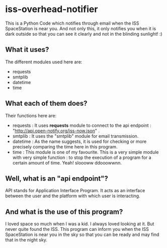 # iss-overhead-notifier

This is a Python Code which notifies through email when the ISS SpaceStation is near you. And not only this, it only notifies you when it is dark outside so that you can see it clearly and not in the blinding sunlight! :)

## **What it uses?**

The different modules used here are:
- requests
- smtplib
- datetime
- time

## **What each of them does?**

Their functions here are:
- requests : It uses **requests** module to connect to the api endpoint : "http://api.open-notify.org/iss-now.json" .
- smtplib :  It uses the "smtplib" module for email transmission.
- datetime : As the name suggests, it is used for checking or more precisely comparing the time here in this program.
- time : This module is one of my favourite. This is a very simple module with very simple function : to stop the execution of a program for a certain amount of time. Yeah! sloooww ddooowwnn.

## **Well, what is an "api endpoint"?**

API stands for Application Interface Program. It acts as an interface between the user and the platform with which user is interacting.

## **And what is the use of this program?**

I loved space so much when I was a kid. I always loved looking at it. But never quite found the ISS.
This program can inform you when the ISS SpaceStation is near you in the sky so that you can be ready and may find that in the night sky.
